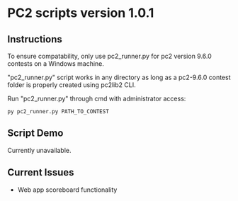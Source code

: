 # PC2 scripts version 1.0.1

## Instructions

To ensure compatability, only use pc2_runner.py for pc2 version 9.6.0 contests on a Windows machine.

"pc2_runner.py" script works in any directory as long as a pc2-9.6.0 contest folder is properly created using pc2lib2 CLI.

Run "pc2_runner.py" through cmd with administrator access:

```
py pc2_runner.py PATH_TO_CONTEST
```

## Script Demo

Currently unavailable.

## Current Issues

- Web app scoreboard functionality
